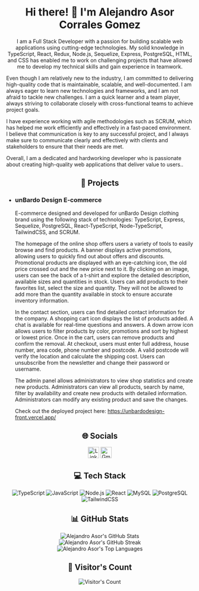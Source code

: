 <h1 align="center">Hi there! 👋 I'm Alejandro Asor Corrales Gomez</h1>

<p align="center">I am a Full Stack Developer with a passion for building scalable web applications using cutting-edge technologies. My solid knowledge in TypeScript, React, Redux, Node.js, Sequelize, Express, PostgreSQL, HTML, and CSS has enabled me to work on challenging projects that have allowed me to develop my technical skills and gain experience in teamwork.

Even though I am relatively new to the industry, I am committed to delivering high-quality code that is maintainable, scalable, and well-documented. I am always eager to learn new technologies and frameworks, and I am not afraid to tackle new challenges. I am a quick learner and a team player, always striving to collaborate closely with cross-functional teams to achieve project goals.

I have experience working with agile methodologies such as SCRUM, which has helped me work efficiently and effectively in a fast-paced environment. I believe that communication is key to any successful project, and I always make sure to communicate clearly and effectively with clients and stakeholders to ensure that their needs are met.

Overall, I am a dedicated and hardworking developer who is passionate about creating high-quality web applications that deliver value to users..</p>

<h2 align="center">🚀 Projects</h2>

<ul>
  <li>
    <h3>unBardo Design E-commerce</h3>
    <p>E-commerce designed and developed for unBardo Design clothing brand using the following stack of technologies: TypeScript, Express, Sequelize, PostgreSQL, React-TypeScript, Node-TypeScript, TailwindCSS, and SCRUM.</p>
    <p>The homepage of the online shop offers users a variety of tools to easily browse and find products. A banner displays active promotions, allowing users to quickly find out about offers and discounts. Promotional products are displayed with an eye-catching icon, the old price crossed out and the new price next to it. By clicking on an image, users can see the back of a t-shirt and explore the detailed description, available sizes and quantities in stock. Users can add products to their favorites list, select the size and quantity. They will not be allowed to add more than the quantity available in stock to ensure accurate inventory information.</p>
    <p>In the contact section, users can find detailed contact information for the company. A shopping cart icon displays the list of products added. A chat is available for real-time questions and answers. A down arrow icon allows users to filter products by color, promotions and sort by highest or lowest price. Once in the cart, users can remove products and confirm the removal. At checkout, users must enter full address, house number, area code, phone number and postcode. A valid postcode will verify the location and calculate the shipping cost. Users can unsubscribe from the newsletter and change their password or username.</p>
    <p>The admin panel allows administrators to view shop statistics and create new products. Administrators can view all products, search by name, filter by availability and create new products with detailed information. Administrators can modify any existing product and save the changes.</p>
    <p>Check out the deployed project here: <a href="https://unbardodesign-front.vercel.app/">https://unbardodesign-front.vercel.app/</a></p>
  </li>
</ul>

<h2 align="center">🌐 Socials</h2>

<p align="center">
  <a href="https://www.linkedin.com/in/aacg/"><img src="https://img.shields.io/badge/LinkedIn-%230077B5.svg?logo=linkedin&logoColor=white" alt="LinkedIn" height="30"></a>
<a href="mailto:alejandroasor@corralesgomez.com"><img src="https://img.shields.io/badge/Gmail-D14836?style=for-the-badge&logo=gmail&logoColor=white" alt="Gmail" height="30"></a>

</p>

<h2 align="center">💻 Tech Stack</h2>

<p align="center">
  <img src="https://img.shields.io/badge/typescript-%23007ACC.svg?style=for-the-badge&logo=typescript&logoColor=white" alt="TypeScript">
  <img src="https://img.shields.io/badge/javascript-%23323330.svg?style=for-the-badge&logo=javascript&logoColor=%23F7DF1E" alt="JavaScript">
<img src="https://img.shields.io/badge/node.js-6DA55F?style=for-the-badge&logo=node.js&logoColor=white" alt="Node.js">
<img src="https://img.shields.io/badge/react-%2320232a.svg?style=for-the-badge&logo=react&logoColor=%2361DAFB" alt="React">
<img src="https://img.shields.io/badge/mysql-%2300f.svg?style=for-the-badge&logo=mysql&logoColor=white" alt="MySQL">
<img src="https://img.shields.io/badge/postgres-%23316192.svg?style=for-the-badge&logo=postgresql&logoColor=white" alt="PostgreSQL">
<img src="https://img.shields.io/badge/TailwindCSS-%2338B2AC.svg?style=for-the-badge&logo=tailwind-css&logoColor=white" alt="TailwindCSS">

</p>
<h2 align="center">📊 GitHub Stats</h2>
<p align="center">
  <img src="https://github-readme-stats.vercel.app/api?username=AlejandroAsor&theme=dark&hide_border=false&include_all_commits=true&count_private=true" alt="Alejandro Asor's GitHub Stats">
  <br>
  <img src="https://github-readme-streak-stats.herokuapp.com/?user=AlejandroAsor&theme=dark&hide_border=false" alt="Alejandro Asor's GitHub Streak">
  <br>
  <img src="https://github-readme-stats.vercel.app/api/top-langs/?username=AlejandroAsor&theme=dark&hide_border=false&include_all_commits=true&count_private=true&layout=compact" alt="Alejandro Asor's Top Languages">
</p>
<h2 align="center">👀 Visitor's Count</h2>
<p align="center">
  <img src="https://visitor-badge.glitch.me/badge?page_id=AlejandroAsor.AlejandroAsor" alt="Visitor's Count">
</p>
<!-- Proudly created with GPRM ( https://gprm.itsvg.in ) -->
